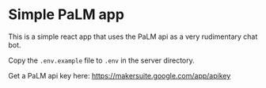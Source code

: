 # Simple PaLM app

This is a simple react app that uses the PaLM api as a very rudimentary chat bot.

Copy the `.env.example` file to `.env` in the server directory.

Get a PaLM api key here: https://makersuite.google.com/app/apikey